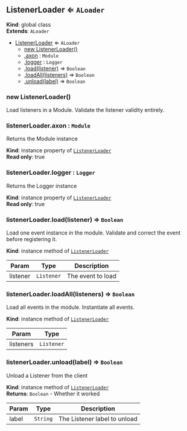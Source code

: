 <a name="ListenerLoader"></a>

## ListenerLoader ⇐ <code>ALoader</code>
**Kind**: global class  
**Extends**: <code>ALoader</code>  

* [ListenerLoader](#ListenerLoader) ⇐ <code>ALoader</code>
    * [new ListenerLoader()](#new_ListenerLoader_new)
    * [.axon](#ListenerLoader+axon) : <code>Module</code>
    * [.logger](#ListenerLoader+logger) : <code>Logger</code>
    * [.load(listener)](#ListenerLoader+load) ⇒ <code>Boolean</code>
    * [.loadAll(listeners)](#ListenerLoader+loadAll) ⇒ <code>Boolean</code>
    * [.unload(label)](#ListenerLoader+unload) ⇒ <code>Boolean</code>

<a name="new_ListenerLoader_new"></a>

### new ListenerLoader()
Load listeners in a Module.
Validate the listener validity entirely.

<a name="ListenerLoader+axon"></a>

### listenerLoader.axon : <code>Module</code>
Returns the Module instance

**Kind**: instance property of [<code>ListenerLoader</code>](#ListenerLoader)  
**Read only**: true  
<a name="ListenerLoader+logger"></a>

### listenerLoader.logger : <code>Logger</code>
Returns the Logger instance

**Kind**: instance property of [<code>ListenerLoader</code>](#ListenerLoader)  
**Read only**: true  
<a name="ListenerLoader+load"></a>

### listenerLoader.load(listener) ⇒ <code>Boolean</code>
Load one event instance in the module.
Validate and correct the event before registering it.

**Kind**: instance method of [<code>ListenerLoader</code>](#ListenerLoader)  

| Param | Type | Description |
| --- | --- | --- |
| listener | <code>Listener</code> | The event to load |

<a name="ListenerLoader+loadAll"></a>

### listenerLoader.loadAll(listeners) ⇒ <code>Boolean</code>
Load all events in the module.
Instantiate all events.

**Kind**: instance method of [<code>ListenerLoader</code>](#ListenerLoader)  

| Param | Type |
| --- | --- |
| listeners | <code>Listener</code> | 

<a name="ListenerLoader+unload"></a>

### listenerLoader.unload(label) ⇒ <code>Boolean</code>
Unload a Listener from the client

**Kind**: instance method of [<code>ListenerLoader</code>](#ListenerLoader)  
**Returns**: <code>Boolean</code> - Whether it worked  

| Param | Type | Description |
| --- | --- | --- |
| label | <code>String</code> | The Listener label to unload |

